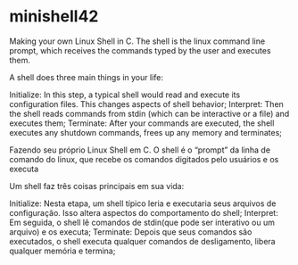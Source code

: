 # minishell42

Making your own Linux Shell in C. The shell is the linux command line prompt, which receives the commands typed by the user and executes them.

A shell does three main things in your life:

Initialize: In this step, a typical shell would read and execute its configuration files. This changes aspects of shell behavior;
Interpret: Then the shell reads commands from stdin (which can be interactive or a file) and executes them;
Terminate: After your commands are executed, the shell executes any shutdown commands, frees up any memory and terminates;

Fazendo seu próprio Linux Shell em C. O shell é o “prompt” da linha de comando do linux, que recebe os comandos digitados pelo usuários e os executa

Um shell faz três coisas principais em sua vida:

Initialize: Nesta etapa, um shell típico leria e executaria seus arquivos de configuração. Isso altera aspectos do comportamento do shell;
Interpret: Em seguida, o shell lê comandos de stdin(que pode ser interativo ou um arquivo) e os executa;
Terminate: Depois que seus comandos são executados, o shell executa qualquer comandos de desligamento, libera qualquer memória e termina;
